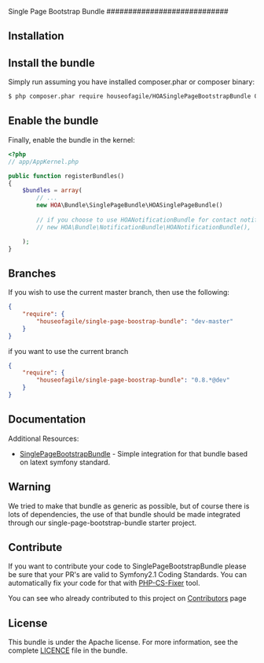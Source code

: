 Single Page Bootstrap Bundle
############################

Installation
------------

## Install the bundle

Simply run assuming you have installed composer.phar or composer binary:

``` bash
$ php composer.phar require houseofagile/HOASinglePageBootstrapBundle 0.8.*
```

## Enable the bundle

Finally, enable the bundle in the kernel:

``` php
<?php
// app/AppKernel.php

public function registerBundles()
{
    $bundles = array(
        // ...
        new HOA\Bundle\SinglePageBundle\HOASinglePageBundle()
        
        // if you choose to use HOANotificationBundle for contact notification, make sure that it is registered in your application
        // new HOA\Bundle\NotificationBundle\HOANotificationBundle(),

    );
}
```

Branches
--------

If you wish to use the current master branch, then use the following:


``` json
{
    "require": {
        "houseofagile/single-page-boostrap-bundle": "dev-master"
    }
}
```

if you want to use the current branch

```json
{
    "require": {
        "houseofagile/single-page-boostrap-bundle": "0.8.*@dev"
    }
}
```

Documentation
-------------

Additional Resources:

*  [SinglePageBootstrapBundle](http://github.com/HouseOfAgile/SinglePageBootstrapBundle) - Simple integration for that bundle based on latext symfony standard.

Warning
-------

We tried to make that bundle as generic as possible, but of course there is lots of dependencies, the use of that bundle should be made integrated through our single-page-bootstrap-bundle starter project.

Contribute
----------
If you want to contribute your code to SinglePageBootstrapBundle please be sure that your PR's
are valid to Symfony2.1 Coding Standards. You can automatically fix your code for that
with [PHP-CS-Fixer](http://cs.sensiolabs.org) tool.

You can see who already contributed to this project on [Contributors](https://github.com/HouseOfAgile/HOASinglePageBootstrapBundle/contributors) page

License
-------

This bundle is under the Apache license. For more information, see the complete [LICENCE](LICENCE) file in the bundle.
